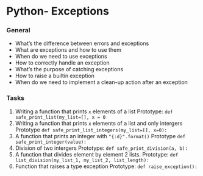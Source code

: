 
# Python- Exceptions
### General
* What’s the difference between errors and exceptions
* What are exceptions and how to use them
* When do we need to use exceptions
* How to correctly handle an exception
* What’s the purpose of catching exceptions
* How to raise a builtin exception
* When do we need to implement a clean-up action after an exception


### Tasks
1. Writing a function that prints ```x``` elements of a list
Prototype: ```def safe_print_list(my_list=[], x = 0```
2. Writing a function that prints ```x``` elements of a list and only intergers
Prototype ```def safe_print_list_integers(my_list=[], x=0):```
3. A function that prints an integer with ```"{:d}".format()```
Prototype ```def safe_print_integer(value):```
4. Division of two intergers
Prototype: ```def safe_print_division(a, b):```
5. A function that divides element by element 2 lists.
Prototype: ```def list_division(my_list_1, my_list_2, list_length):```
6. Function that raises a type exception
Prototype: ```def raise_exception():```
